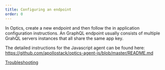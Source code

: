 ```yaml
---
title: Configuring an endpoint
order: 0
---
```


In Optics, create a new endpoint and then follow the in application configuration instructions. An GraphQL endpoint usually consists of multiple GrahQL servers instances that all share the same app key.

The detailed instructions for the Javascript agent can be found here: https://github.com/apollostack/optics-agent-js/blob/master/README.md

[Troubleshooting](troubleshooting.html)
